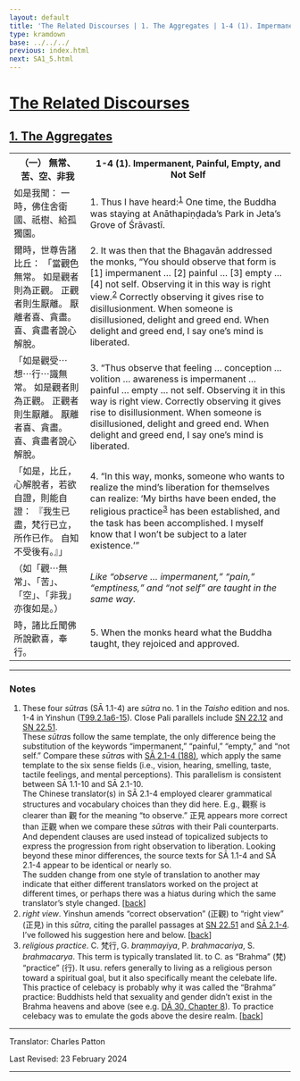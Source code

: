 ```yaml
---
layout: default
title: 'The Related Discourses | 1. The Aggregates | 1-4 (1). Impermanent, Painful, Empty, and Not Self'
type: kramdown
base: ../../../
previous: index.html
next: SA1_5.html
---
```


<h1><a href='../index.html'>The Related Discourses</a></h1>
<h2><a href='index.html'>1. The Aggregates</a></h2>

<table class="trans">
  <th class='ch'>（一） 無常、苦、空、非我</th>
  <th class='en'>1-4 (1). Impermanent, Painful, Empty, and Not Self</th>
  <tr>
    <td title='t99.2.1a6'>如是我聞： 一時，佛住舍衛國、祇樹、給孤獨園。</td>
    <td id='p1'>1. Thus I have heard:<sup id="ref1"><a href="#n1">1</a></sup> One time, the Buddha was staying at Anāthapiṇḍada’s Park in Jeta’s Grove of Śrāvastī.</td>
  </tr>
  <tr>
    <td title='t99.2.1a7'>爾時，世尊告諸比丘： 「當觀色無常。 如是觀者則為正觀。 正觀者則生厭離。 厭離者喜、貪盡。 喜、貪盡者說心解脫。</td>
    <td id='p2'>2. It was then that the Bhagavān addressed the monks, “You should observe that form is [1] impermanent … [2] painful … [3] empty … [4] not self. Observing it in this way is right view.<sup id="ref2"><a href="#n2">2</a></sup> Correctly observing it gives rise to disillusionment. When someone is disillusioned, delight and greed end. When delight and greed end, I say one’s mind is liberated.</td>
  </tr>
  <tr>
    <td title='t99.2.1a9'>「如是觀受⋯想⋯行⋯識無常。 如是觀者則為正觀。 正觀者則生厭離。 厭離者喜、貪盡。 喜、貪盡者說心解脫。</td>
    <td id='p3'>3. “Thus observe that feeling … conception … volition … awareness is impermanent … painful … empty … not self. Observing it in this way is right view. Correctly observing it gives rise to disillusionment. When someone is disillusioned, delight and greed end. When delight and greed end, I say one’s mind is liberated.</td>
  </tr>
  <tr>
    <td title='t99.2.1a12'>「如是，比丘，心解脫者，若欲自證，則能自證： 『我生已盡，梵行已立，所作已作。 自知不受後有。』」</td>
    <td id='p4'>4. “In this way, monks, someone who wants to realize the mind’s liberation for themselves can realize: ‘My births have been ended, the religious practice<sup id="ref3"><a href="#n3">3</a></sup> has been established, and the task has been accomplished. I myself know that I won’t be subject to a later existence.’”</td>
  </tr>
  <tr>
    <td title='t99.2.1a14'>（如「觀⋯無常」、「苦」、「空」、「非我」亦復如是。）</td>
    <td><em>Like “observe … impermanent,” “pain,” “emptiness,” and “not self” are taught in the same way.</em></td>
  </tr>
  <tr>
    <td title='t99.2.1a15'>時，諸比丘聞佛所說歡喜，奉行。</td>
    <td id='p5'>5. When the monks heard what the Buddha taught, they rejoiced and approved.</td>
  </tr>
</table>

<hr/>

<h3 id="notes">Notes</h3>

<ol>
<li id="n1">These four <em>sūtra</em>s (SĀ 1.1-4) are <em>sūtra</em> no. 1 in the <cite>Taisho</cite> edition and nos. 1-4 in Yinshun (<a href="https://cbetaonline.dila.edu.tw/zh/T02n0099_p0001a06" target="_blank">T99.2.1a6-15</a>). Close Pali parallels include <a href="https://suttacentral.net/sn22.12" target="_blank">SN 22.12</a> and <a href="https://suttacentral.net/sn22.51" target="_blank">SN 22.51</a>.<br/>
These <em>sūtra</em>s follow the same template, the only difference being the substitution of the keywords “impermanent,” “painful,” “empty,” and “not self.” Compare these <em>sūtra</em>s with <a href="../02/SA2_1.html" target="_blank">SĀ 2.1-4 (188)</a>, which apply the same template to the six sense fields (i.e., vision, hearing, smelling, taste, tactile feelings, and mental perceptions). This parallelism is consistent between SĀ 1.1-10 and SĀ 2.1-10.<br/>
The Chinese translator(s) in SĀ 2.1-4 employed clearer grammatical structures and vocabulary choices than they did here. E.g., 觀察 is clearer than 觀 for the meaning “to observe.” 正見 appears more correct than 正觀 when we compare these <em>sūtra</em>s with their Pali counterparts. And dependent clauses are used instead of topicalized subjects to express the progression from right observation to liberation. Looking beyond these minor differences, the source texts for SĀ 1.1-4 and SĀ 2.1-4 appear to be identical or nearly so.<br/>
The sudden change from one style of translation to another may indicate that either different translators worked on the project at different times, or perhaps there was a hiatus during which the same translator’s style changed. [<a href="#ref1">back</a>]</li>
<li id="n2"><em>right view</em>. Yinshun amends “correct observation” (正觀) to “right view” (正見) in this <em>sūtra</em>, citing the parallel passages at <a href="https://suttacentral.net/sn22.51" target="_blank">SN 22.51</a> and <a href="../02/SA2_1-4.html" target="_blank">SĀ 2.1-4</a>. I’ve followed his suggestion here and below. [<a href="#ref2">back</a>]</li>
<li id="n3"><em>religious practice</em>. C. 梵行, G. <em>braṃmayiya</em>, P. <em>brahmacariya</em>, S. <em>brahmacarya</em>. This term is typically translated lit. to C. as “Brahma” (梵) “practice” (行). It usu. refers generally to living as a religious person toward a spiritual goal, but it also specifically meant the celebate life. This practice of celebacy is probably why it was called the “Brahma” practice: Buddhists held that sexuality and gender didn’t exist in the Brahma heavens and above (see e.g. <a href="../../dirgha/DA_30-8.html#p66" target="_blank">DĀ 30, Chapter 8</a>). To practice celebacy was to emulate the gods above the desire realm. [<a href="#ref3">back</a>]</li>
</ol>
<hr/>

<p class="translator">Translator: Charles Patton</p>
<p class='revised'>Last Revised: 23 February 2024</p>

<hr/>